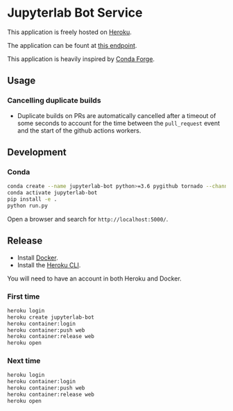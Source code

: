 # Jupyterlab Bot Service

This application is freely hosted on [Heroku](https://dashboard.heroku.com/apps/jupyterlab-bot).

The application can be fount at [this endpoint](https://jupyterlab-bot.herokuapp.com/).

This application is heavily inspired by [Conda Forge](https://github.com/conda-forge/conda-forge-webservices/).

## Usage

### Cancelling duplicate builds

* Duplicate builds on PRs are automatically cancelled after a timeout of some seconds to account for the time between the `pull_request` event and the start of the github actions workers.

## Development

### Conda

```bash
conda create --name jupyterlab-bot python>=3.6 pygithub tornado --channel conda-forge
conda activate jupyterlab-bot
pip install -e .
python run.py
```

Open a browser and search for `http://localhost:5000/`.

## Release

* Install [Docker](https://docs.docker.com/get-docker/).
* Install the [Heroku CLI](https://devcenter.heroku.com/articles/heroku-cli#download-and-install).

You will need to have an account in both Heroku and Docker.

### First time

```bash
heroku login
heroku create jupyterlab-bot
heroku container:login
heroku container:push web
heroku container:release web
heroku open
```

### Next time

```bash
heroku login
heroku container:login
heroku container:push web
heroku container:release web
heroku open
```
